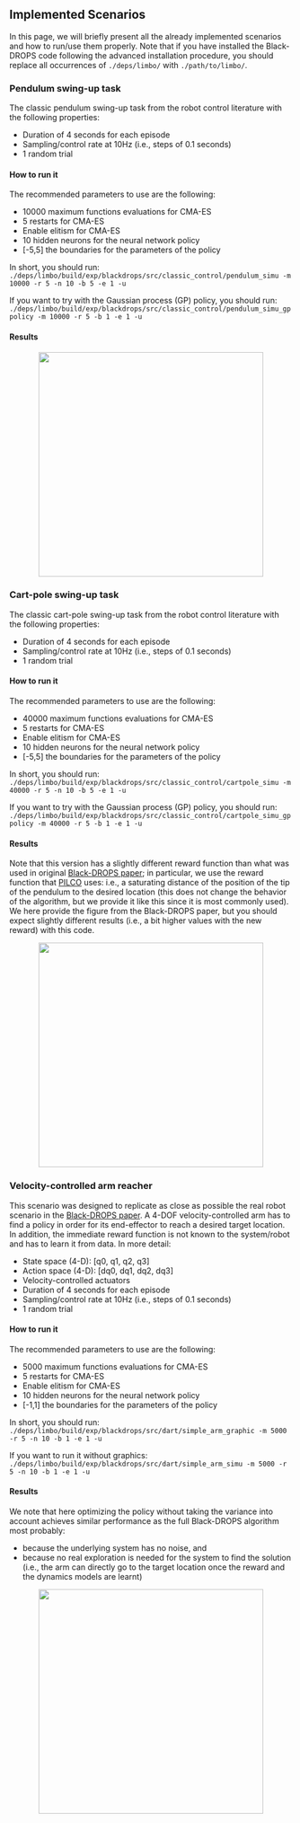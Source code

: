 ## Implemented Scenarios

In this page, we will briefly present all the already implemented scenarios and how to run/use them properly. Note that if you have installed the Black-DROPS code following the advanced installation procedure, you should replace all occurrences of `./deps/limbo/` with `./path/to/limbo/`.

### Pendulum swing-up task

The classic pendulum swing-up task from the robot control literature with the following properties:

- Duration of 4 seconds for each episode
- Sampling/control rate at 10Hz (i.e., steps of 0.1 seconds)
- 1 random trial

#### How to run it

The recommended parameters to use are the following:

- 10000 maximum functions evaluations for CMA-ES
- 5 restarts for CMA-ES
- Enable elitism for CMA-ES
- 10 hidden neurons for the neural network policy
- [-5,5] the boundaries for the parameters of the policy

In short, you should run: `./deps/limbo/build/exp/blackdrops/src/classic_control/pendulum_simu -m 10000 -r 5 -n 10 -b 5 -e 1 -u`

If you want to try with the Gaussian process (GP) policy, you should run: `./deps/limbo/build/exp/blackdrops/src/classic_control/pendulum_simu_gppolicy -m 10000 -r 5 -b 1 -e 1 -u`

#### Results

<center>
<img src="../imgs/pendulum_rewards.png" width="400">
</center>

### Cart-pole swing-up task

The classic cart-pole swing-up task from the robot control literature with the following properties:

- Duration of 4 seconds for each episode
- Sampling/control rate at 10Hz (i.e., steps of 0.1 seconds)
- 1 random trial

#### How to run it

The recommended parameters to use are the following:

- 40000 maximum functions evaluations for CMA-ES
- 5 restarts for CMA-ES
- Enable elitism for CMA-ES
- 10 hidden neurons for the neural network policy
- [-5,5] the boundaries for the parameters of the policy

In short, you should run: `./deps/limbo/build/exp/blackdrops/src/classic_control/cartpole_simu -m 40000 -r 5 -n 10 -b 5 -e 1 -u`

If you want to try with the Gaussian process (GP) policy, you should run: `./deps/limbo/build/exp/blackdrops/src/classic_control/cartpole_simu_gppolicy -m 40000 -r 5 -b 1 -e 1 -u`

#### Results

Note that this version has a slightly different reward function than what was used in original [Black-DROPS paper](https://arxiv.org/abs/1703.07261); in particular, we use the reward function that [PILCO](http://mlg.eng.cam.ac.uk/pilco/) uses: i.e., a saturating distance of the position of the tip of the pendulum to the desired location (this does not change the behavior of the algorithm, but we provide it like this since it is most commonly used). We here provide the figure from the Black-DROPS paper, but you should expect slightly different results (i.e., a bit higher values with the new reward) with this code.

<center>
<img src="../imgs/cartpole_rewards.png" width="400">
</center>

### Velocity-controlled arm reacher

This scenario was designed to replicate as close as possible the real robot scenario in the [Black-DROPS paper](https://arxiv.org/abs/1703.07261). A 4-DOF velocity-controlled arm has to find a policy in order for its end-effector to reach a desired target location. In addition, the immediate reward function is not known to the system/robot and has to learn it from data. In more detail:

- State space (4-D): [q0, q1, q2, q3]
- Action space (4-D): [dq0, dq1, dq2, dq3]
- Velocity-controlled actuators
- Duration of 4 seconds for each episode
- Sampling/control rate at 10Hz (i.e., steps of 0.1 seconds)
- 1 random trial

#### How to run it

The recommended parameters to use are the following:

- 5000 maximum functions evaluations for CMA-ES
- 5 restarts for CMA-ES
- Enable elitism for CMA-ES
- 10 hidden neurons for the neural network policy
- [-1,1] the boundaries for the parameters of the policy

In short, you should run: `./deps/limbo/build/exp/blackdrops/src/dart/simple_arm_graphic -m 5000 -r 5 -n 10 -b 1 -e 1 -u`

If you want to run it without graphics: `./deps/limbo/build/exp/blackdrops/src/dart/simple_arm_simu -m 5000 -r 5 -n 10 -b 1 -e 1 -u`

#### Results

We note that here optimizing the policy without taking the variance into account achieves similar performance as the full Black-DROPS algorithm most probably:

- because the underlying system has no noise, and
- because no real exploration is needed for the system to find the solution (i.e., the arm can directly go to the target location once the reward and the dynamics models are learnt)

<center>
<img src="../imgs/simu_arm.png" width="400">
</center>